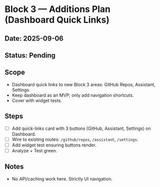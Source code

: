 # Block 3 — Additions Plan (Dashboard Quick Links)

## Date: 2025-09-06
## Status: Pending

## Scope
- Dashboard quick links to new Block 3 areas: GitHub Repos, Assistant, Settings.
- Keep dashboard as an MVP; only add navigation shortcuts.
- Cover with widget tests.

## Steps
- [ ] Add quick-links card with 3 buttons (GitHub, Assistant, Settings) on Dashboard.
- [ ] Wire to existing routes: `/github/repos`, `/assistant`, `/settings`.
- [ ] Add widget test ensuring buttons render.
- [ ] Analyze + Test green.

## Notes
- No API/caching work here. Strictly UI navigation.

